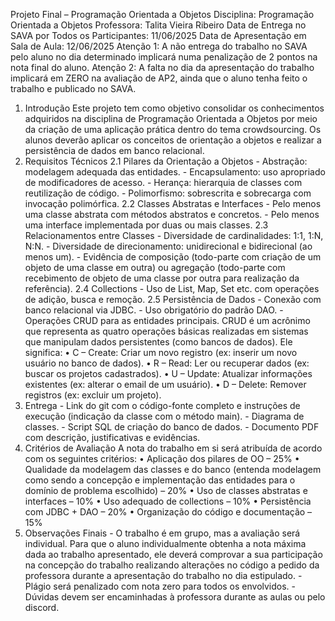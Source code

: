 Projeto Final – Programação Orientada 
a Objetos 
Disciplina: Programação Orientada a Objetos 
Professora: Talita Vieira Ribeiro 
Data de Entrega no SAVA por Todos os Participantes: 11/06/2025 
Data de Apresentação em Sala de Aula: 12/06/2025 
Atenção 1: A não entrega do trabalho no SAVA pelo aluno no dia determinado implicará numa 
penalização de 2 pontos na nota final do aluno. 
Atenção 2: A falta no dia da apresentação do trabalho implicará em ZERO na avaliação de AP2, 
ainda que o aluno tenha feito o trabalho e publicado no SAVA. 
1. Introdução 
Este projeto tem como objetivo consolidar os conhecimentos adquiridos na disciplina de 
Programação Orientada a Objetos por meio da criação de uma aplicação prática dentro do tema 
crowdsourcing. Os alunos deverão aplicar os conceitos de orientação a objetos e realizar a 
persistência de dados em banco relacional. 
2. Requisitos Técnicos 
2.1 Pilares da Orientação a Objetos - Abstração: modelagem adequada das entidades. - Encapsulamento: uso apropriado de modificadores de acesso. - Herança: hierarquia de classes com reutilização de código. - Polimorfismo: sobrescrita e sobrecarga com invocação polimórfica. 
2.2 Classes Abstratas e Interfaces - Pelo menos uma classe abstrata com métodos abstratos e concretos. - Pelo menos uma interface implementada por duas ou mais classes. 
2.3 Relacionamentos entre Classes - Diversidade de cardinalidades: 1:1, 1:N, N:N. - Diversidade de direcionamento: unidirecional e bidirecional (ao menos um). - Evidência de composição (todo-parte com criação de um objeto de uma classe em outra) ou 
agregação (todo-parte com recebimento de objeto de uma classe por outra para realização da 
referência). 
2.4 Collections - Uso de List, Map, Set etc. com operações de adição, busca e remoção. 
2.5 Persistência de Dados - Conexão com banco relacional via JDBC. - Uso obrigatório do padrão DAO. - Operações CRUD para as entidades principais. 
CRUD é um acrônimo que representa as quatro operações básicas realizadas em 
sistemas que manipulam dados persistentes (como bancos de dados). Ele significa: 
• C – Create: Criar um novo registro (ex: inserir um novo usuário no banco de dados). 
• R – Read: Ler ou recuperar dados (ex: buscar os projetos cadastrados). 
• U – Update: Atualizar informações existentes (ex: alterar o email de um usuário). 
• D – Delete: Remover registros (ex: excluir um projeto). 
3. Entrega - Link do git com o código-fonte completo e instruções de execução (indicação da classe com o 
método main). - Diagrama de classes. - Script SQL de criação do banco de dados. - Documento PDF com descrição, justificativas e evidências. 
4. Critérios de Avaliação 
A nota do trabalho em si será atribuída de acordo com os seguintes critérios: 
• Aplicação dos pilares de OO – 25% 
• Qualidade da modelagem das classes e do banco (entenda modelagem como sendo a 
concepção e implementação das entidades para o domínio de problema escolhido) – 20% 
• Uso de classes abstratas e interfaces – 10% 
• Uso adequado de collections – 10% 
• Persistência com JDBC + DAO – 20% 
• Organização do código e documentação – 15% 
5. Observações Finais - O trabalho é em grupo, mas a avaliação será individual. Para que o aluno individualmente 
obtenha a nota máxima dada ao trabalho apresentado, ele deverá comprovar a sua participação 
na concepção do trabalho realizando alterações no código a pedido da professora durante a 
apresentação do trabalho no dia estipulado. - Plágio será penalizado com nota zero para todos os envolvidos. - Dúvidas devem ser encaminhadas à professora durante as aulas ou pelo discord.